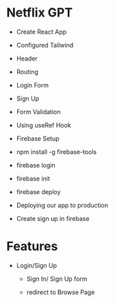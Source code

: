 # Netflix GPT

-   Create React App
-   Configured Tailwind
-   Header
-   Routing
-   Login Form
-   Sign Up
-   Form Validation
-   Using useRef Hook
-   Firebase Setup
-   npm install -g firebase-tools
-   firebase login
-   firebase init
-   firebase deploy

-   Deploying our app to production
-   Create sign up in firebase

# Features

-   Login/Sign Up

    -   Sign In/ Sign Up form

    -   redirect to Browse Page
